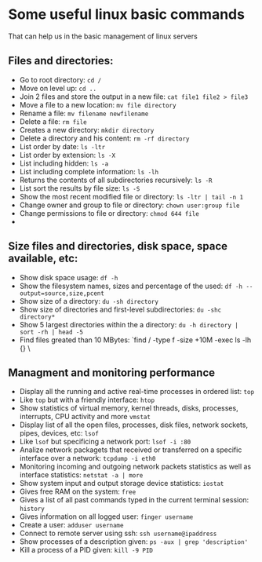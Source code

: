 # Some useful linux basic commands
That can help us in the basic management of linux servers

## Files and directories:
- Go to root directory: `cd /`
- Move on level up: `cd ..`
- Join 2 files and store the output in a new file: `cat file1 file2 > file3`
- Move a file to a new location: `mv file directory`
- Rename a file: `mv filename newfilename`
- Delete a file: `rm file`
- Creates a new directory: `mkdir directory`
- Delete a directory and his content: `rm -rf directory`
- List order by date: `ls -ltr`
- List order by extension: `ls -X`
- List including hidden: `ls -a`
- List including complete information: `ls -lh`
- Returns the contents of all subdirectories recursively: `ls -R`
- List sort the results by file size: `ls -S`
- Show the most recent modified file or directory: `ls -ltr | tail -n 1`
- Change owner and group to file or directory: `chown user:group file`
- Change permissions to file or directory: `chmod 644 file`
- 

## Size files and directories, disk space, space available, etc:
- Show disk space usage: `df -h`
- Show the filesystem names, sizes and percentage of the used: `df -h --output=source,size,pcent`
- Show size of a directory: `du -sh directory`
- Show size of directories and first-level subdirectories: `du -shc directory*`
- Show 5 largest directories within the a directory: `du -h directory | sort -rh | head -5`
- Find files greated than 10 MBytes: `find / -type f -size +10M -exec ls -lh {} \

## Managment and monitoring performance
- Display all the running and active real-time processes in ordered list: `top`
- Like `top` but with a friendly interface: `htop`
- Show statistics of virtual memory, kernel threads, disks, processes, interrupts, CPU activity and more `vmstat`
- Display list of all the open files, processes, disk files, network sockets, pipes, devices, etc: `lsof`
- Like `lsof` but specificing a network port: `lsof -i :80`
- Analize network packagets that received or transferred on a specific interface over a network: `tcpdump -i eth0`
- Monitoring incoming and outgoing network packets statistics as well as interface statistics: `netstat -a | more`
- Show system input and output storage device statistics: `iostat`
- Gives free RAM on the system: `free`
- Gives a list of all past commands typed in the current terminal session: `history`
- Gives information on all logged user: `finger username`
- Create a user: `adduser username`
- Connect to remote server using ssh: `ssh username@ipaddress`
- Show processes of a description given: `ps -aux | grep 'description'`
- Kill a process of a PID given: `kill -9 PID`
